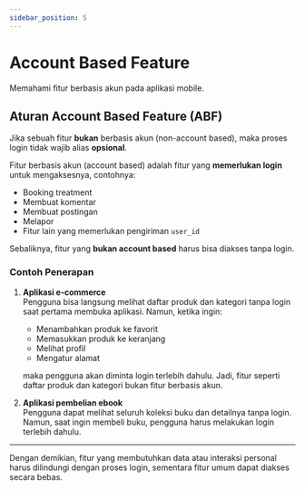 ```yaml
---
sidebar_position: 5
---
```


# Account Based Feature

Memahami fitur berbasis akun pada aplikasi mobile.

## Aturan Account Based Feature (ABF)

Jika sebuah fitur **bukan** berbasis akun (non-account based), maka proses login tidak wajib alias **opsional**.  

Fitur berbasis akun (account based) adalah fitur yang **memerlukan login** untuk mengaksesnya, contohnya:  
- Booking treatment  
- Membuat komentar  
- Membuat postingan  
- Melapor  
- Fitur lain yang memerlukan pengiriman `user_id`  

Sebaliknya, fitur yang **bukan account based** harus bisa diakses tanpa login.

### Contoh Penerapan

1. **Aplikasi e-commerce**  
   Pengguna bisa langsung melihat daftar produk dan kategori tanpa login saat pertama membuka aplikasi. Namun, ketika ingin:  
   - Menambahkan produk ke favorit  
   - Memasukkan produk ke keranjang  
   - Melihat profil  
   - Mengatur alamat  
   
   maka pengguna akan diminta login terlebih dahulu. Jadi, fitur seperti daftar produk dan kategori bukan fitur berbasis akun.

2. **Aplikasi pembelian ebook**  
   Pengguna dapat melihat seluruh koleksi buku dan detailnya tanpa login. Namun, saat ingin membeli buku, pengguna harus melakukan login terlebih dahulu.

---

Dengan demikian, fitur yang membutuhkan data atau interaksi personal harus dilindungi dengan proses login, sementara fitur umum dapat diakses secara bebas.
